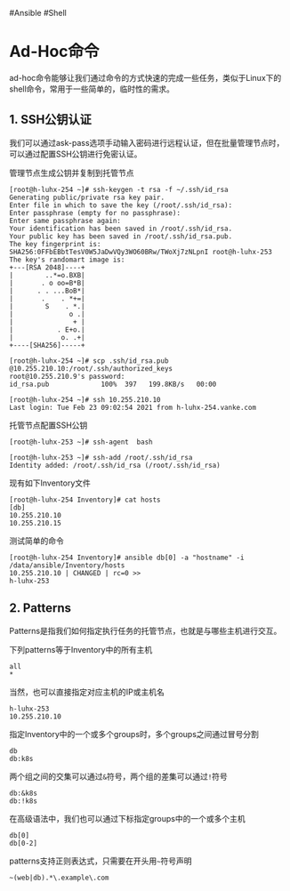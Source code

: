 #Ansible #Shell 
# Ad-Hoc命令

ad-hoc命令能够让我们通过命令的方式快速的完成一些任务，类似于Linux下的shell命令，常用于一些简单的，临时性的需求。

## 1. SSH公钥认证

我们可以通过ask-pass选项手动输入密码进行远程认证，但在批量管理节点时，可以通过配置SSH公钥进行免密认证。

管理节点生成公钥并复制到托管节点
```
[root@h-luhx-254 ~]# ssh-keygen -t rsa -f ~/.ssh/id_rsa 
Generating public/private rsa key pair.
Enter file in which to save the key (/root/.ssh/id_rsa): 
Enter passphrase (empty for no passphrase): 
Enter same passphrase again: 
Your identification has been saved in /root/.ssh/id_rsa.
Your public key has been saved in /root/.ssh/id_rsa.pub.
The key fingerprint is:
SHA256:0FFbEBbtTesV0W5JaDwVQy3WO60BRw/TWoXj7zNLpnI root@h-luhx-253
The key's randomart image is:
+---[RSA 2048]----+
|        ..*=o.BXB|
|       . o oo=B*B|
|      . . ...BoB*|
|       .    . *+=|
|        S    . *.|
|              o .|
|               + |
|           . E+o.|
|            o. .+|
+----[SHA256]-----+

[root@h-luhx-254 ~]# scp .ssh/id_rsa.pub @10.255.210.10:/root/.ssh/authorized_keys 
root@10.255.210.9's password: 
id_rsa.pub             100%  397   199.8KB/s   00:00 

[root@h-luhx-254 ~]# ssh 10.255.210.10
Last login: Tue Feb 23 09:02:54 2021 from h-luhx-254.vanke.com
```

托管节点配置SSH公钥
```
[root@h-luhx-253 ~]# ssh-agent  bash

[root@h-luhx-253 ~]# ssh-add /root/.ssh/id_rsa
Identity added: /root/.ssh/id_rsa (/root/.ssh/id_rsa)
```

现有如下Inventory文件
```
[root@h-luhx-254 Inventory]# cat hosts 
[db]
10.255.210.10
10.255.210.15
```

测试简单的命令
```
[root@h-luhx-254 Inventory]# ansible db[0] -a "hostname" -i /data/ansible/Inventory/hosts 
10.255.210.10 | CHANGED | rc=0 >>
h-luhx-253
```

## 2. Patterns

Patterns是指我们如何指定执行任务的托管节点，也就是与哪些主机进行交互。

下列patterns等于Inventory中的所有主机
```
all
*
```

当然，也可以直接指定对应主机的IP或主机名
```
h-luhx-253
10.255.210.10
```

指定Inventory中的一个或多个groups时，多个groups之间通过冒号分割
```
db
db:k8s
```

两个组之间的交集可以通过`&`符号，两个组的差集可以通过`!`符号
```
db:&k8s
db:!k8s
```

在高级语法中，我们也可以通过下标指定groups中的一个或多个主机
```
db[0]
db[0-2]
```

patterns支持正则表达式，只需要在开头用`~`符号声明
```
~(web|db).*\.example\.com
```